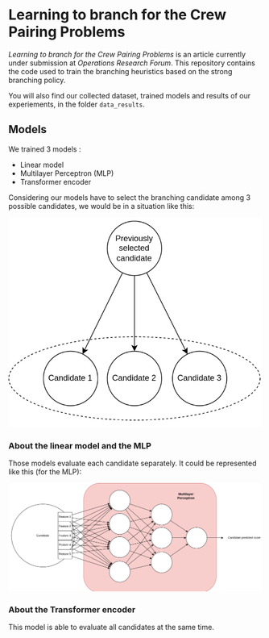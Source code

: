 # Learning to branch for the Crew Pairing Problems
*Learning to branch for the Crew Pairing Problems* is an article currently under submission at *Operations Research Forum*.
This repository contains the code used to train the branching heuristics based on the strong branching policy.

You will also find our collected dataset, trained models and results of our experiements, in the folder `data_results`.

## Models
We trained 3 models :
* Linear model
* Multilayer Perceptron (MLP)
* Transformer encoder

Considering our models have to select the branching candidate among 3 possible candidates, we would be in a situation like this:

![Branching among 3 candidates](./images/presentation.png)

### About the linear model and the MLP
Those models evaluate each candidate separately.
It could be represented like this (for the MLP):

![Candidate evaluation for the MLP](./images/mlp.png)

### About the Transformer encoder
This model is able to evaluate all candidates at the same time.

